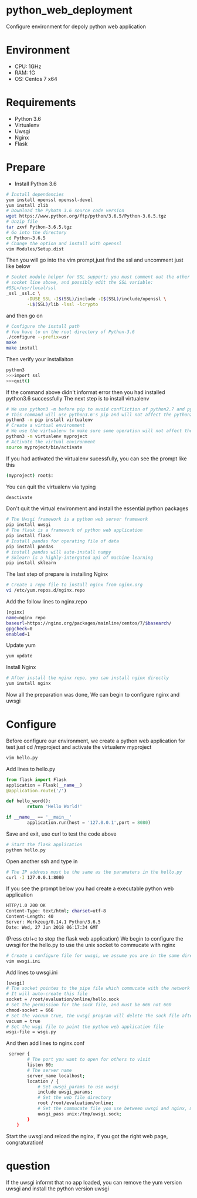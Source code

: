 # python_web_deployment
Configure environment for depoly python web application

# Environment
* CPU: 1GHz
* RAM: 1G
* OS:  Centos 7 x64
# Requirements
* Python 3.6
* Virtualenv
* Uwsgi
* Nginx
* Flask
# Prepare
* Install Python 3.6
```bash
# Install dependencies
yum install openssl openssl-devel
yum install zlib
# Download the Pyhotn 3.6 source code version
wget https://www.python.org/ftp/python/3.6.5/Python-3.6.5.tgz
# Unzip file
tar zxvf Python-3.6.5.tgz
# Go into the directory
cd Python-3.6.5
# Change the option and install with openssl
vim Modules/Setup.dist
```
Then you will go into the vim prompt,just find the ssl and uncomment just like below
```bash
# Socket module helper for SSL support; you must comment out the other
# socket line above, and possibly edit the SSL variable:
#SSL=/usr/local/ssl
_ssl _ssl.c \
        -DUSE_SSL -I$(SSL)/include -I$(SSL)/include/openssl \
        -L$(SSL)/lib -lssl -lcrypto
```
and then go on
```bash
# Configure the install path
# You have to on the root directory of Python-3.6
./configure --prefix=usr
make
make install
```
Then verify your installaiton
```bash
python3
>>>import ssl
>>>quit()
```
If the command above didn't informat error then you had installed python3.6 successfully
The next step is to install virtualenv
```bash
# We use python3 -m before pip to avoid confliction of python2.7 and python3.6
# This command will use python3.6's pip and will not affect the python2.7
python3 -m pip install virtualenv
# Create a virtual environment
# We use the virtualenv to make sure some operation will not affect the system's python
python3 -m virtualenv myproject
# Activate the virtual environment
source myproject/bin/activate
```
If you had activated the virtualenv sucessfully, you can see the prompt like this
```bash
(myproject) root$:
```
You can quit the virtualenv via typing
```bash
deactivate
```
Don't quit the virtual environment and install the essential python packages
```bash
# The Uwsgi framework is a python web server framework
pip install uwsgi
# The flask is a framework of python web application
pip install flask
# Install pandas for operating file of data
pip install pandas
# install pandas will auto-install numpy
# Sklearn is a highly-intergated api of machine learning
pip install sklearn
```
The last step of prepare is installing Nginx
```bash
# Create a repo file to install nginx from nginx.org
vi /etc/yum.repos.d/nginx.repo
```
Add the follow lines to nginx.repo
```bash
[nginx]
name=nginx repo
baseurl=https://nginx.org/packages/mainline/centos/7/$basearch/
gpgcheck=0
enabled=1
```
Update yum
```bash
yum update
```
Install Nginx
```bash
# After install the nginx repo, you can install nginx directly
yum install nginx
```
Now all the preparation was done, We can begin to configure nginx and uwsgi
# Configure
Before configure our environment, we create a python web application for test
just cd /myproject and activate the virtualenv myproject
```bash
vim hello.py
```
Add lines to hello.py
```python
from flask import Flask
application = Flask(__name__)
@application.route('/')

def hello_word():
        return 'Hello World!'

if __name__ == '__main__'
        application.run(host = '127.0.0.1',port = 8080)
```
Save and exit, use curl to test the code above
```bash
# Start the flask application
python hello.py
```
Open another ssh and type in
```bash
# The IP address must be the same as the paramaters in the hello.py
curl -I 127.0.0.1:8080
```
If you see the prompt below you had create a executable python web application
```bash
HTTP/1.0 200 OK
Content-Type: text/html; charset=utf-8
Content-Length: 40
Server: Werkzeug/0.14.1 Python/3.6.5
Date: Wed, 27 Jun 2018 06:17:34 GMT
```
(Press ctrl+c to stop the flask web application)
We begin to configure the uwsgi for the hello.py to use the unix socket to commucate with nginx
```bash
# Create a configure file for uwsgi, we assume you are in the same directory as hello.py
vim uwsgi.ini
```
Add lines to uwsgi.ini
```bash
[uwsgi]
# The socket pointes to the pipe file which commucate with the network
# It will auto-create this file
socket = /root/evaluation/online/hello.sock
# Set the permission for the sock file, and must be 666 not 660
chmod-socket = 666
# Set the vacuum true, the uwsgi program will delete the sock file after it terminal
vacuum = true
# Set the wsgi file to point the python web application file
wsgi-file = wsgi.py
```
And then add lines to nginx.conf
```bash
 server {
        # The port you want to open for others to visit
        listen 80;
        # The server name
        server_name localhost;
        location / {
            # Set uwsgi_params to use uwsgi
            include uwsgi_params;
            # Set the web file directory
            root /root/evaluation/online;
            # Set the commucate file you use between uwsgi and nginx, must be the same as the uwsgi.ini
            uwsgi_pass unix:/tmp/uwsgi.sock;
        }
    }
```
Start the uwsgi and reload the nginx, if you got the right web page, congraturation!

# question
If the uwsgi informt that no app loaded, you can remove the yum version uwsgi and install the python version uwsgi
